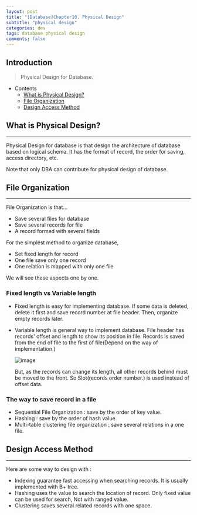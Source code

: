 ```yaml
---
layout: post
title: "[Database]Chapter10. Physical Design"
subtitle: "physical design"
categories: dev
tags: database physical design
comments: false
---
```


## Introduction
> Physical Design for Database.

- Contents
	- [What is Physical Design?](#what-is-physical-design)
	- [File Organization](#file-organization)
	- [Design Access Method](#design-access-method)
	
## What is Physical Design?
---
Physical Design for database is that design the architecture of database based on logical schema. It has the format of record, the order for saving, access directory, etc.

Note that only DBA can contribute for physical design of database.



## File Organization
---
File Organization is that...

- Save several files for database
- Save several records for file
- A record formed with several fields

For the simplest method to organize database,

- Set fixed length for record
- One file save only one record
- One relation is mapped with only one file



We will see these aspects one by one.

### Fixed length vs Variable length

- Fixed length is easy for implementing database. If some data is deleted, delete it first and save record number at file header. Then, organize empty records later.

- Variable length is general way to implement database. File header has records' offset and length to show its position in file. Records is saved from the end of file to the first of file(Depend on the way of implementation.)

  ![image](https://github.com/yeosu623/yeosu623.github.io/assets/72304945/141ca484-d7a6-480c-87ea-ec1c7aee3a0e)

  But, as the records can change its length, all other records behind must be moved to the front. So Slot(records order number.) is used instead of offset data.



### The way to save record in a file

- Sequential File Organization : save by the order of key value.
- Hashing : save by the order of hash value.
- Multi-table clustering file organization : save several relations in a one file.



## Design Access Method
---
Here are some way to design with :

- Indexing guarantee fast accessing when searching records. It is usually implemented with B+ tree. 
- Hashing uses the value to search the location of record. Only fixed value can be used for search, Not with ranged value.
- Clustering saves several related records with one space.


